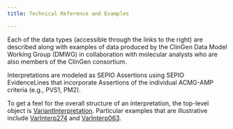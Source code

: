 ```yaml
---
title: Technical Reference and Examples

---
```


Each of the data types (accessible through the links to the right) are described
along with examples of data produced by the ClinGen Data Model Working Group (DMWG)
in collaboration with molecular analysts who are also members of the ClinGen
consortium.

Interpretations are modeled as SEPIO Assertions using SEPIO EvidenceLines that incorporate Assertions of the individual ACMG-AMP criteria (e.g., PVS1, PM2).

To get a feel for the overall structure of an interpretation, the top-level
object is [VariantInterpretation](./variant_interpretation.html). Particular
examples that are illustrative include
[VarInterp274](./details/details.html#VarInterp274) and
[VarInterp063](./details/details.html#VarInterp063).
